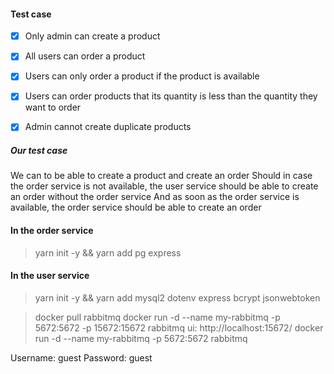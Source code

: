 #### Test case
- [x] Only admin can create a product
- [x] All users can order a product
- [x] Users can only order a product if the product is available
- [x] Users can order products that its quantity is less than the quantity they want to order
- [x] Admin cannot create duplicate products



##### Our test case
We can to be able to create a product and create an order
Should in case the order service is not available, the user service should be able to create an order without the order service
And as soon as the order service is available, the order service should be able to create an order


#### In the order service
> yarn init -y && yarn add pg express

#### In the user service
> yarn init -y && yarn add mysql2 dotenv express bcrypt jsonwebtoken

> docker pull rabbitmq
> docker run -d --name my-rabbitmq -p 5672:5672 -p 15672:15672 rabbitmq
> ui: http://localhost:15672/
> docker run -d --name my-rabbitmq -p 5672:5672 rabbitmq

Username: guest
Password: guest